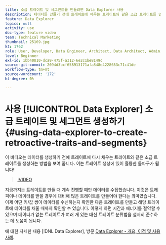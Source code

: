```yaml
---
title: 소급 트레이트 및 세그먼트를 만들려면 Data Explorer 사용
description: 데이터를 만들기 전에 트레이트에 채우는 트레이트와 같은 소급 트레이트를 만드는 방법을 알아봅니다. 이는 트레이트 생성에 있어 훌륭한 돌파구가 됩니다!
feature: Data Explorer
topics: null
activity: use
doc-type: feature video
team: Technical Marketing
thumbnail: 25169.jpg
kt: 1762
role: User, Developer, Data Engineer, Architect, Data Architect, Admin, Leader
level: Beginner
exl-id: 1bb40810-dca9-475f-a312-6e2c1be8149c
source-git-commit: 2094d3bcf658913171afa848e4228653c71c41de
workflow-type: tm+mt
source-wordcount: '172'
ht-degree: 0%

---
```


# 사용 [!UICONTROL Data Explorer] 소급 트레이트 및 세그먼트 생성하기 {#using-data-explorer-to-create-retroactive-traits-and-segments}

이 비디오는 데이터를 생성하기 전에 트레이트에 다시 채우는 트레이트와 같은 소급 트레이트를 생성하는 방법을 보여 줍니다. 이는 트레이트 생성에 있어 훌륭한 돌파구가 됩니다!

>[!VIDEO](https://video.tv.adobe.com/v/25169/?quality=12)

지금까지는 트레이트를 만들 때 계속 진행할 때만 데이터를 수집했습니다. 이것은 트래픽이나 데이터를 받을 경우에 대비해 많은 트레이트를 만들어야 한다는 의미였습니다. 이제 어떤 키/값 쌍이 데이터를 수신하는지 확인한 다음 트레이트를 만들고 해당 트레이트에 데이터를 채울 때까지 확인할 수 있습니다. 이렇게 하면 시간과 에너지를 절약할 수 있으며 데이터가 없는 트레이트가 여러 개 있는 대신 트레이트 분류법을 철저히 준수하는 데 도움이 됩니다.

에 대한 자세한 내용 [!DNL Data Explorer], 방문 [Data Explorer - 개요, 이점 및 사용 사례](https://experiencecloud.adobe.com/resources/help/en_US/aam/data-explorer.html).

